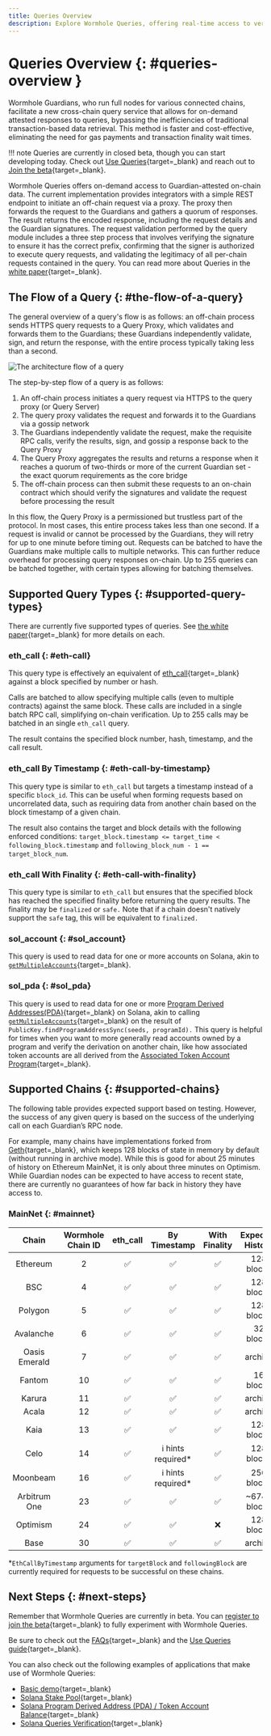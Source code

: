 ```yaml
---
title: Queries Overview
description: Explore Wormhole Queries, offering real-time access to verified blockchain data via a REST endpoint, enabling secure cross-chain interactions and verifications.
---
```


# Queries Overview {: #queries-overview }

Wormhole Guardians, who run full nodes for various connected chains, facilitate a new cross-chain query service that allows for on-demand attested responses to queries, bypassing the inefficiencies of traditional transaction-based data retrieval. This method is faster and cost-effective, eliminating the need for gas payments and transaction finality wait times.

!!! note
	Queries are currently in closed beta, though you can start developing today. Check out [Use Queries](/docs/build/applications/queries/use-queries/){target=\_blank} and reach out to [Join the beta](https://forms.clickup.com/45049775/f/1aytxf-10244/JKYWRUQ70AUI99F32Q){target=\_blank}.

Wormhole Queries offers on-demand access to Guardian-attested on-chain data. The current implementation provides integrators with a simple REST endpoint to initiate an off-chain request via a proxy. The proxy then forwards the request to the Guardians and gathers a quorum of responses. The result returns the encoded response, including the request details and the Guardian signatures. The request validation performed by the query module includes a three step process that involves verifying the signature to ensure it has the correct prefix, confirming that the signer is authorized to execute query requests, and validating the legitimacy of all per-chain requests contained in the query. You can read more about Queries in the [white paper](https://github.com/wormhole-foundation/wormhole/blob/main/whitepapers/0013_ccq.md){target=\_blank}.

## The Flow of a Query {: #the-flow-of-a-query}

The general overview of a query's flow is as follows: an off-chain process sends HTTPS query requests to a Query Proxy, which validates and forwards them to the Guardians; these Guardians independently validate, sign, and return the response, with the entire process typically taking less than a second.

![The architecture flow of a query](/docs/images/build/applications/queries/overview/overview-1.webp)

The step-by-step flow of a query is as follows:

1. An off-chain process initiates a query request via HTTPS to the query proxy (or Query Server) 
2. The query proxy validates the request and forwards it to the Guardians via a gossip network
3. The Guardians independently validate the request, make the requisite RPC calls, verify the results, sign, and gossip a response back to the Query Proxy
4. The Query Proxy aggregates the results and returns a response when it reaches a quorum of two-thirds or more of the current Guardian set - the exact quorum requirements as the core bridge
5. The off-chain process can then submit these requests to an on-chain contract which should verify the signatures and validate the request before processing the result

In this flow, the Query Proxy is a permissioned but trustless part of the protocol. In most cases, this entire process takes less than one second. If a request is invalid or cannot be processed by the Guardians, they will retry for up to one minute before timing out. Requests can be batched to have the Guardians make multiple calls to multiple networks. This can further reduce overhead for processing query responses on-chain. Up to 255 queries can be batched together, with certain types allowing for batching themselves.

## Supported Query Types {: #supported-query-types}

There are currently five supported types of queries. See [the white paper](https://github.com/wormhole-foundation/wormhole/blob/main/whitepapers/0013_ccq.md){target=\_blank} for more details on each.

### eth_call {: #eth-call}

This query type is effectively an equivalent of [eth_call](https://ethereum.org/en/developers/docs/apis/json-rpc/#eth_call){target=\_blank} against a block specified by number or hash.

Calls are batched to allow specifying multiple calls (even to multiple contracts) against the same block. These calls are included in a single batch RPC call, simplifying on-chain verification. Up to 255 calls may be batched in an single `eth_call` query.

The result contains the specified block number, hash, timestamp, and the call result.

### eth_call By Timestamp {: #eth-call-by-timestamp}

This query type is similar to `eth_call` but targets a timestamp instead of a specific `block_id`. This can be useful when forming requests based on uncorrelated data, such as requiring data from another chain based on the block timestamp of a given chain.

The result also contains the target and block details with the following enforced conditions: `target_block.timestamp <= target_time < following_block.timestamp` and `following_block_num - 1 == target_block_num`.

### eth_call With Finality {: #eth-call-with-finality}

This query type is similar to `eth_call` but ensures that the specified block has reached the specified finality before returning the query results. The finality may be `finalized` or `safe.` Note that if a chain doesn't natively support the `safe` tag, this will be equivalent to `finalized.`

### sol_account {: #sol_account}

This query is used to read data for one or more accounts on Solana, akin to [`getMultipleAccounts`](https://solana.com/docs/rpc/http/getmultipleaccounts){target=\_blank}.

### sol_pda {: #sol_pda}

This query is used to read data for one or more [Program Derived Addresses(PDA)](https://www.anchor-lang.com/docs/pdas){target=\_blank} on Solana, akin to calling [`getMultipleAccounts`](https://solana.com/docs/rpc/http/getmultipleaccounts){target=\_blank} on the result of `PublicKey.findProgramAddressSync(seeds, programId).` This query is helpful for times when you want to more generally read accounts owned by a program and verify the derivation on another chain, like how associated token accounts are all derived from the [Associated Token Account Program](https://spl.solana.com/associated-token-account){target=\_blank}.

## Supported Chains {: #supported-chains}

The following table provides expected support based on testing. However, the success of any given query is based on the success of the underlying call on each Guardian’s RPC node.

For example, many chains have implementations forked from [Geth](https://github.com/ethereum/go-ethereum){target=\_blank}, which keeps 128 blocks of state in memory by default (without running in archive mode). While this is good for about 25 minutes of history on Ethereum MainNet, it is only about three minutes on Optimism. While Guardian nodes can be expected to have access to recent state, there are currently no guarantees of how far back in history they have access to.

### MainNet {: #mainnet}

|      Chain      | Wormhole Chain ID | eth_call |    By Timestamp    | With Finality | Expected History |
|:---------------:|:-----------------:|:--------:|:------------------:|:-------------:|:----------------:|
| Ethereum      | 2                 | ✅        | ✅                  | ✅             | 128 blocks       |
| BSC           | 4                 | ✅        | ✅                  | ✅             | 128 blocks       |
| Polygon       | 5                 | ✅        | ✅                  | ✅             | 128 blocks       |
| Avalanche     | 6                 | ✅        | ✅                  | ✅             | 32 blocks        |
| Oasis Emerald | 7                 | ✅        | ✅                  | ✅             | archive          |
| Fantom        | 10                | ✅        | ✅                  | ✅             | 16 blocks        |
| Karura        | 11                | ✅        | ✅                  | ✅             | archive          |
| Acala         | 12                | ✅        | ✅                  | ✅             | archive          |
| Kaia        | 13                | ✅        | ✅                  | ✅             | 128 blocks       |
| Celo          | 14                | ✅        | ℹ️ hints required\* | ✅             | 128 blocks       |
| Moonbeam      | 16                | ✅        | ℹ️ hints required\* | ✅             | 256 blocks       |
| Arbitrum One  | 23                | ✅        | ✅                  | ✅             | ~6742 blocks    |
| Optimism      | 24                | ✅        | ✅                  | ❌             | 128 blocks       |
| Base          | 30                | ✅        | ✅                  | ✅             | archive          |

\*`EthCallByTimestamp` arguments for `targetBlock` and `followingBlock` are currently required for requests to be successful on these chains.

## Next Steps {: #next-steps}

Remember that Wormhole Queries are currently in beta. You can [register to join the beta](https://forms.clickup.com/45049775/f/1aytxf-10244/JKYWRUQ70AUI99F32Q){target=\_blank} to fully experiment with Wormhole Queries. 

Be sure to check out the [FAQs](/docs/build/applications/queries/faqs/){target=\_blank} and the [Use Queries guide](/docs/build/applications/queries/use-queries/){target=\_blank}.

You can also check out the following examples of applications that make use of Wormhole Queries: 

- [Basic demo](https://github.com/wormholelabs-xyz/example-queries-demo/){target=\_blank}
- [Solana Stake Pool](https://github.com/wormholelabs-xyz/example-queries-solana-stake-pool){target=\_blank}
- [Solana Program Derived Address (PDA) / Token Account Balance](https://github.com/wormholelabs-xyz/example-queries-solana-pda){target=\_blank}
- [Solana Queries Verification](https://github.com/wormholelabs-xyz/example-queries-solana-verify){target=\_blank}
